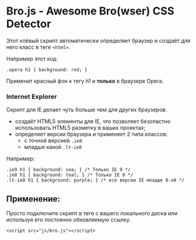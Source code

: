 # Bro.js - Awesome Bro(wser) CSS Detector
Этот клёвый скрипт автоматически определяет браузер и создаёт для него класс в теге `<html>`.

Например этот код: 

	.opera h1 { background: red; }

Применит красный фон к тегу h1 и **только** в браузере Opera.

### Internet Explorer
Скрипт для IE делает чуть больше чем для других браузеров.

* создаёт HTML5 элементы для IE, что позволяет безопастно использовать HTML5 разметку в ваших проектах;
* определяет версии браузера и применяет 2 типа классов: 
	* с точной версией `.ie8`
	* младше какой `.lt-ie8`

Например:

	.ie9 h1 { background: sea; } /* Только IE 9 */
	.ie8 h1 { background: teal; } /* Только IE 8 */
	.lt-ie8 h1 { background: purple; } /* все версии IE младше 8-ой */

## Применение: 
Просто подключите скрипт в теге <head> с вашего локального диска или используя его постоянно обновляемую ссылку.

	<script src="js/bro.js"></script>

